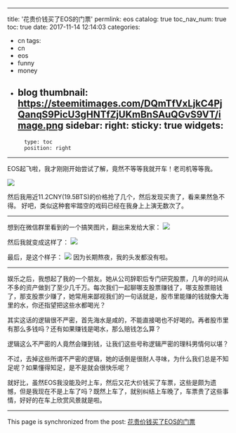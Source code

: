 
---
title: '花贵价钱买了EOS的门票'
permlink: eos
catalog: true
toc_nav_num: true
toc: true
date: 2017-11-14 12:14:03
categories:
- cn
tags:
- cn
- eos
- funny
- money
- blog
thumbnail: https://steemitimages.com/DQmTfVxLjkC4PjQanqS9PicU3gHNTfZjUKmBnSAuQGvS9VT/image.png
sidebar:
    right:
        sticky: true
widgets:
    -
        type: toc
        position: right
---


EOS起飞啦，我才刚刚开始尝试了解，竟然不等等我就开车！老司机等等我。

![](https://steemitimages.com/DQmTfVxLjkC4PjQanqS9PicU3gHNTfZjUKmBnSAuQGvS9VT/image.png)

然后我用近11.2CNY(19.5BTS)的价格抢了几个，然后发现买贵了，看来果然急不得。
好吧，类似这种套牢踏空的戏码已经在我身上上演无数次了。

----

想到在微信群里看到的一个搞笑图片，翻出来发给大家：
![](https://steemitimages.com/DQmNMf8U49QjyRfHjPxyfS143YVRXEsEWEceVCcByKPrFFF/image.png)

然后我就变成这样了：
![](https://steemitimages.com/DQmSVCBHJFsGWtp8s9XfSPuXh7mcWxDSzCEt2R7AFn2Y23t/image.png)

最后，是这个样子：
![](https://steemitimages.com/DQmU7VeRoDbSSAeGz1ZAzg6e8aMpSRhTQTYzzoTDLK4oK4C/image.png)
因为长期熬夜，我的头发都没有啦。

----

娱乐之后，我想起了我的一个朋友。她从公司辞职后专门研究股票，几年的时间从不多的资产做到了至少几千万。每次我们一起聊哪支股票赚钱了，哪支股票赔钱了，那支股票少赚了，她常用来鄙视我们的一句话就是，股市里能赚的钱就像大海里的水，你还指望把这些水都喝光？

其实这话的逻辑很不严密，首先海水是咸的，不能直接喝也不好喝的。再者股市里有那么多钱吗？还有如果赚钱是喝水，那么赔钱怎么算？

逻辑这么不严密的人竟然会赚到钱，让我们这些号称逻辑严密的理科男情何以堪？

不过，去掉这些所谓不严密的逻辑，她的话倒是很耐人寻味，为什么我们总是不知足呢？如果懂得知足，是不是就会很快乐呢？

就好比，虽然EOS我没能及时上车，然后又花大价钱买了车票，这些是颇为遗憾，但是我现在不是上车了吗？既然上车了，就别纠结上车晚了，车票贵了这些事情，好好的在车上欣赏风景就是啦。

- - -

This page is synchronized from the post: [花贵价钱买了EOS的门票](https://steemit.com/@oflyhigh/eos)

